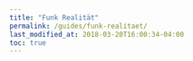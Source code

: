 ```yaml
---
title: "Funk Realität"
permalink: /guides/funk-realitaet/
last_modified_at: 2018-03-20T16:00:34-04:00
toc: true
---
```

